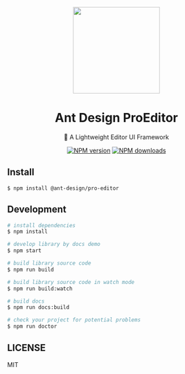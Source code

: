 <p align="center">
  <a href="#">
    <img width="200" src="https://gw.alipayobjects.com/zos/antfincdn/upvrAjAPQX/Logo_Tech%252520UI.svg">
  </a>
</p>

<h1 align="center">Ant Design ProEditor</h1>

<div align="center">

🌟 A Lightweight Editor UI Framework

[![NPM version](https://img.shields.io/npm/v/@ant-design/pro-editor.svg?style=flat)](https://npmjs.org/package/@ant-design/pro-editor)
[![NPM downloads](http://img.shields.io/npm/dm/@ant-design/pro-editor.svg?style=flat)](https://npmjs.org/package/@ant-design/pro-editor)

</div>

## Install

```
$ npm install @ant-design/pro-editor
```

## Development

```bash
# install dependencies
$ npm install

# develop library by docs demo
$ npm start

# build library source code
$ npm run build

# build library source code in watch mode
$ npm run build:watch

# build docs
$ npm run docs:build

# check your project for potential problems
$ npm run doctor
```

## LICENSE

MIT
